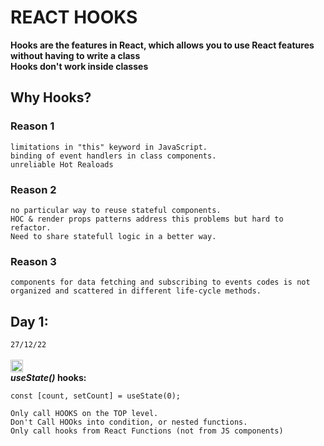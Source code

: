 # **REACT HOOKS**

**Hooks are the features in React, which allows you to use React features without having to write a class**<br>
**Hooks don't work inside classes**

## **Why Hooks?**

### **Reason 1**

    limitations in "this" keyword in JavaScript.
    binding of event handlers in class components.
    unreliable Hot Realoads

### **Reason 2**

    no particular way to reuse stateful components.
    HOC & render props patterns address this problems but hard to refactor.
    Need to share statefull logic in a better way.

### **Reason 3**

    components for data fetching and subscribing to events codes is not organized and scattered in different life-cycle methods.

## **Day 1**:

`27/12/22`
<br><br>
<img src="https://media0.giphy.com/media/13VLdHIQRb8zQc/giphy.gif?cid=790b761139649fcbebc663ec138bf6268a255990c913eb92&rid=giphy.gif&ct=g" width="20"><br>
**_useState()_ hooks:**

`const [count, setCount] = useState(0);`

    Only call HOOKS on the TOP level.
    Don't Call HOOks into condition, or nested functions.
    Only call hooks from React Functions (not from JS components)
